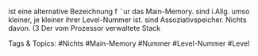 ist eine alternative Bezeichnung f ¨ur das Main-Memory.
sind i.Allg. umso kleiner, je kleiner ihrer Level-Nummer ist.
sind Assoziativspeicher.
Nichts davon.
(3 Der vom Prozessor verwaltete Stack

   Tags & Topics:
   #Nichts
   #Main-Memory
   #Nummer
   #Level-Nummer
   #Level